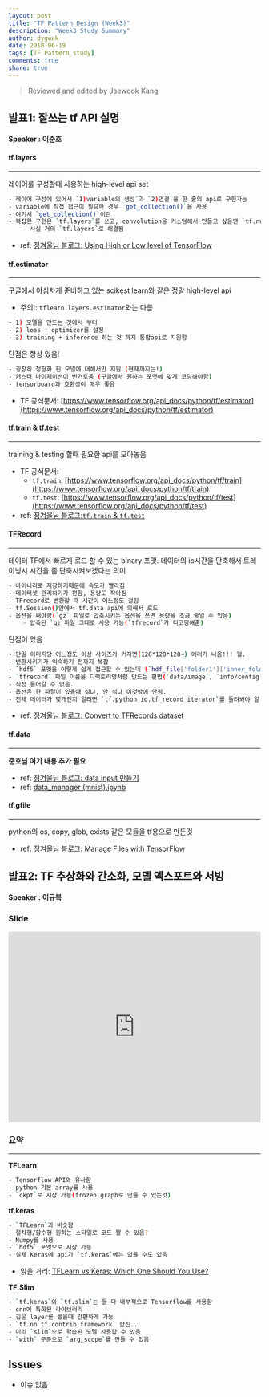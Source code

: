 ```yaml
---
layout: post
title: "TF Pattern Design (Week3)"
description: "Week3 Study Summary"
author: dygwak
date: 2018-06-19
tags: [TF Pattern study]
comments: true
share: true
---
```


> Reviewed and edited by Jaewook Kang


## 발표1: 잘쓰는 tf API 설명

**Speaker : 이준호**

#### tf.layers
---------------------------------------

레이어를 구성할때 사용하는 high-level api set

```bash
- 레이어 구성에 있어서 `1)variable의 생성`과 `2)연결`을 한 줄의 api로 구현가능
- variable에 직접 접근이 필요한 경우 `get_collection()`을 사용
- 여기서 `get_collection()`이란 
- 복잡한 구현은 `tf.layers`를 쓰고, convolution을 커스텀해서 만들고 싶을땐 `tf.nn` 사용
    - 사실 거의 `tf.layers`로 해결됨 
```
- ref: [정겨울님 블로그: Using High or Low level of TensorFlow](https://medium.com/trackin-datalabs/using-high-or-low-level-of-tensorflow-329089763f3c)


#### tf.estimator
---------------------------------------

구글에서 야심차게 준비하고 있는 scikest learn와 같은 정말 high-level api
- 주의!: `tflearn.layers.estimator`와는 다름

```bash
- 1) 모델을 만드는 것에서 부터 
- 2) loss + optimizer를 설정
- 3) training + inference 하는 것 까지 통합api로 지원함
```
단점은 항상 있음!
```bash
- 굉장히 정형화 된 모델에 대해서만 지원 (현재까지는!)
- 커스터 마이제이션이 번거로움 (구글에서 원하는 포맷에 맞게 코딩해야함)
- tensorboard과 호환성이 매우 좋음
``` 
- TF 공식문서: [https://www.tensorflow.org/api_docs/python/tf/estimator](https://www.tensorflow.org/api_docs/python/tf/estimator)


#### tf.train & tf.test
---------------------------------------

training & testing 할때 필요한 api를 모아놓음
- TF 공식문서:
    - `tf.train`: [https://www.tensorflow.org/api_docs/python/tf/train](https://www.tensorflow.org/api_docs/python/tf/train) 
    - `tf.test`: [https://www.tensorflow.org/api_docs/python/tf/test](https://www.tensorflow.org/api_docs/python/tf/test)
- ref: [정겨울님 블로그:`tf.train` & `tf.test`](https://medium.com/trackin-datalabs/tf-train-tf-test-902c85b103e5)


#### TFRecord
---------------------------------------

데이터 TF에서 빠르게 로드 할 수 있는 binary 포맷. 
데이터의 io시간을 단축해서 트레이닝시 시간을 좀 단축시켜보겠다는 의미

```bash
- 바이너리로 저장하기때문에 속도가 빨라짐
- 데이터셋 관리하기가 편함, 용량도 작아짐
- TFrecord로 변환할 때 시간이 어느정도 걸림
- tf.Session()안에서 tf.data api에 의해서 로드
- 옵션을 써야함(`gz` 파일로 압축시키는 옵션을 쓰면 용량을 조금 줄일 수 있음)
    ☞ 압축된 `gz`파일 그대로 사용 가능(`tfrecord`가 디코딩해줌)
```

단점이 있음

```bash
- 단일 이미지당 어느정도 이상 사이즈가 커지면(128*128*128~) 에러가 나옴!!! 헐.
- 변환시키기가 익숙하기 전까지 복잡
- `hdf5` 포멧을 이렇게 쉽게 접근할 수 있는데 (`hdf_file['folder1']['inner_folder']`), `tfrecord`는 이렇게 편하지 않음.
- `tfrecord` 파일 이름을 디렉토리명처럼 만드는 편법(`data/image`, `info/config`...)
- 직접 들어갈 수 없음.
- 옵션은 한 파일이 있을때 섞냐, 안 섞냐 이것밖에 안됨.
- 전체 데이터가 몇개인지 알려면 `tf.python_io.tf_record_iterator`를 돌려봐야 알 수 있음.
```
- ref: [정겨울님 블로그: Convert to TFRecords dataset](https://medium.com/trackin-datalabs/convert-to-tfrecords-dataset-2087b0ffa4f5)


#### tf.data
---------------------------------------

**준호님 여기 내용 추가 필요**
- ref: [정겨울님 블로그: data input 만들기](https://medium.com/trackin-datalabs/data-input-%EB%A7%8C%EB%93%A4%EA%B8%B0-74bb5c1ce52f)<br>
- ref: [data_manager (mnist).ipynb](https://github.com/motlabs/mot-dev/blob/180506_tfdata_jhlee/lab11_tfdata_example/data_manager%20(mnist).ipynb)

#### tf.gfile
---------------------------------------

python의 os, copy, glob, exists 같은 모듈을 tf용으로 만든것
- ref: [정겨울님 블로그: Manage Files with TensorFlow](https://medium.com/trackin-datalabs/manage-files-with-tensorflow-7f31e8fd99d2)



## 발표2: TF 추상화와 간소화, 모델 엑스포트와 서빙

**Speaker : 이규복**
### Slide

<style>
.responsive-wrap iframe{ max-width: 100%;}
</style>
<div class="responsive-wrap">
<!-- this is the embed code provided by Google -->
<iframe src="https://docs.google.com/presentation/d/e/2PACX-1vSEmHKWnIVz56o6csqbEfzmeDk7OngLeNzgp2RBuOYpDsyOSnHK7pGrTXFKEA_vtqXMBrNiOIhe68kE/embed?start=false&loop=false&delayms=3000" frameborder="0" width="720" height="380" allowfullscreen="true" mozallowfullscreen="true" webkitallowfullscreen="true"></iframe>
</div>

### 요약
---------------------------------------

**TFLearn**
```bash
- Tensorflow API와 유사함 
- python 기본 array를 사용 
- `ckpt`로 저장 가능(frozen graph로 만들 수 있는것) 
```

**tf.keras**
```bash
- `TFLearn`과 비슷함 
- 절차형/함수형 원하는 스타일로 코드 짤 수 있음? 
- Numpy를 사용 
- `hdf5` 포멧으로 저장 가능 
- 실제 Keras에 api가 `tf.keras`에는 없을 수도 있음 

```
- 읽을 거리: [TFLearn vs Keras: Which One Should You Use?](https://progur.com/2018/04/tflearn-vs-keras-which-better.html)

**TF.Slim**
```bash
- `tf.keras`와 `tf.slim`는 둘 다 내부적으로 Tensorflow를 사용함 
- cnn에 특화된 라이브러리 
- 깊은 layer를 쌓을때 간편하게 가능 
- `tf.nn tf.contrib.framework` 합친.. 
- 미리 `slim`으로 학습된 모델 사용할 수 있음 
- `with` 구문으로 `arg_scope`를 만들 수 있음 
```

## Issues
- 이슈 없음